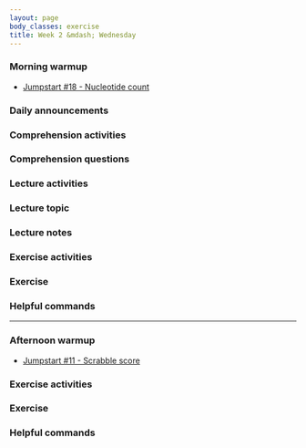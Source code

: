 ```yaml
---
layout: page
body_classes: exercise
title: Week 2 &mdash; Wednesday
---
```


### Morning warmup

* [Jumpstart #18 - Nucleotide count](https://github.com/JumpstartLab/warmup-exercises/tree/master/18-nucleotide-count)

### Daily announcements
### Comprehension activities
### Comprehension questions
### Lecture activities
### Lecture topic
### Lecture notes
### Exercise activities
### Exercise
### Helpful commands

***

### Afternoon warmup

* [Jumpstart #11 - Scrabble score](https://github.com/JumpstartLab/warmup-exercises/tree/master/11-scrabble-score)

### Exercise activities
### Exercise
### Helpful commands